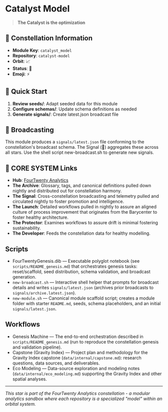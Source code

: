 # Catalyst Model

> **The Catalyst is the optimization**

## 🌌 Constellation Information

- **Module Key**: `catalyst_model`  
- **Repository**: `catalyst-model`
- **Orbit**: 📈
- **Status**: 🌿
- **Emoji**: ⚡

## 🚀 Quick Start

1. **Review seeds/**: Adapt seeded data for this module
2. **Configure schemas/**: Update schema definitions as needed  
3. **Generate signals/**: Create latest.json broadcast file

## 📡 Broadcasting

This module produces a `signals/latest.json` file conforming to the constellation's broadcast schema. The Signal (📡) aggregates these across all stars.  Use the shell script new-broadcast.sh to generate new signals.

## 🔗 CORE SYSTEM Links

- **Hub**: [FourTwenty Analytics](https://github.com/zbreeden/FourTwentyAnalytics)
- **The Archive**: Glossary, tags, and canonical definitions pulled down nightly and distributed out for constellation harmony.
- **The Signal**: Cross-constellation broadcasting and telemetry pulled and circulated nightly to foster promotion and intelligence.
- **The Launch**: Detailed workflows pulled in nightly to assure an aligned culture of process improvement that originates from the Barycenter to foster healthy architecture.
- **The Protector**: Examines workflows to assure drift is minimal fostering sustainability.
- **The Developer**: Feeds the constellation data for healthy modelling.

## Scripts

- FourTwentyGenesis.dib — Executable polyglot notebook (see `scripts/README_genesis.md`) that orchestrates genesis tasks: reset/scaffold, seed distribution, schema validation, and broadcast generation.
- `new-broadcast.sh` — Interactive shell helper that prompts for broadcast details and writes `signals/latest.json` (archives prior broadcasts to `signals/archive.latest.json`).
- `new-module.sh` — Canonical module scaffold script; creates a module folder with starter `README.md`, seeds, schema placeholders, and an initial `signals/latest.json`.

## Workflows

- Genesis Machine — The end-to-end orchestration described in `scripts/README_genesis.md` (run to reproduce the constellation genesis and validation pipeline).
- Capstone (Gravity Index) — Project plan and methodology for the Gravity Index capstone (`data/internal/capstone.md`): research questions, data sources, and deliverables.
- Eco Modeling — Data-source exploration and modeling notes (`data/internal/eco_modeling.md`) supporting the Gravity Index and other spatial analyses.

---

*This star is part of the FourTwenty Analytics constellation - a modular analytics sandbox where each repository is a specialized "model" within an orbital system.*
